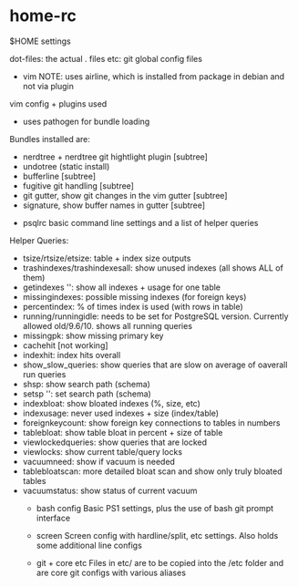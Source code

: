 # home-rc
$HOME settings

dot-files: the actual . files
etc: git global config files

* vim
NOTE: uses airline, which is installed from package in debian and not via plugin

vim config + plugins used
- uses pathogen for bundle loading

Bundles installed are:
- nerdtree + nerdtree git hightlight plugin [subtree]
- undotree (static install)
- bufferline [subtree]
- fugitive git handling [subtree]
- git gutter, show git changes in the vim gutter [subtree]
- signature, show buffer names in gutter [subtree]

* psqlrc
basic command line settings and a list of helper queries

Helper Queries:
- tsize/rtsize/etsize: table + index size outputs
- trashindexes/trashindexesall: show unused indexes (all shows ALL of them)
- getindexes '<table>': show all indexes + usage for one table
- missingindexes: possible missing indexes (for foreign keys)
- percentindex: % of times index is used (with rows in table)
- running/runningidle: needs to be set for PostgreSQL version. Currently allowed old/9.6/10. shows all running queries
- missingpk: show missing primary key
- cachehit [not working]
- indexhit: index hits overall
- show_slow_queries: show queries that are slow on average of oaverall run queries
- shsp: show search path (schema)
- setsp '<schema>': set search path (schema)
- indexbloat: show bloated indexes (%, size, etc)
- indexusage: never used indexes + size (index/table)
- foreignkeycount: show foreign key connections to tables in numbers
- tablebloat: show table bloat in percent + size of table
- viewlockedqueries: show queries that are locked
- viewlocks: show current table/query locks
- vacuumneed: show if vacuum is needed
- tablebloatscan: more detailed bloat scan and show only truly bloated tables
- vacuumstatus: show status of current vacuum

* bash config
Basic PS1 settings, plus the use of bash git prompt interface

* screen
Screen config with hardline/split, etc settings. Also holds some additional line configs

* git + core etc
Files in etc/ are to be copied into the /etc folder and are core git configs with various aliases
